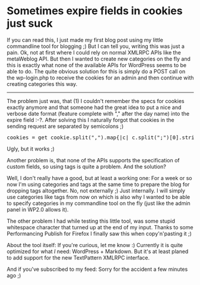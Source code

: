 # Sometimes expire fields in cookies just suck

If you can read this, I just made my first blog post using my little commandline tool for blogging ;) But I can tell you, writing this was just a pain. Ok, not at first where I could rely on normal XMLRPC APIs like the metaWeblog API. But then I wanted to create new categories on the fly and this is exactly what none of the available APIs for WordPress seems to be able to do. The quite obvious solution for this is simply do a POST call on the wp-login.php to receive the cookies for an admin and then continue with creating categories this way. 



-------------------------------



The problem just was, that (1) I couldn't remember the specs for cookies exactly anymore and that someone had the great idea to put a nice and verbose date format (feature complete with "," after the day name) into the expire field :-?. After solving this I naturally forgot that cookies in the sending request are separated by semicolons ;)

<pre class="code">cookies = get_cookie.split(&quot;,&quot;).map{|c| c.split(&quot;;&quot;)[0].strip}.reject{|e| e=~/^[0-9]/}.join(&quot;;&quot;)</pre>

Ugly, but it works ;)

Another problem is, that none of the APIs supports the specification of custom fields, so using tags is quite a problem. And the solution?

Well, I don't really have a good, but at least a working one: For a week or so now I'm using categories and tags at the same time to prepare the blog for dropping tags altogether. No, not externally ;) Just internally. I will simply use categories like tags from now on which is also why I wanted to be able to specify categories in my commandline tool on the fly (just like the admin panel in WP2.0 allows it).

The other problem I had while testing this little tool, was some stupid whitespace character that turned up at the end of my input. Thanks to some Performancing Publish for Firefox I finally saw this when copy'n'pasting it ;)

About the tool itself: If you're curious, let me know :) Currently it is quite optimized for what _I_ need: WordPress + Markdown. But it's at least planed to add support for the new TextPattern XMLRPC interface.

And if you've subscribed to my feed: Sorry for the accident a few minutes ago ;)